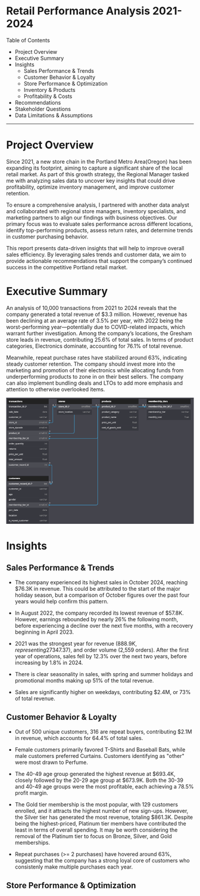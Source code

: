 # Retail Performance Analysis 2021-2024

Table of Contents

 - Project Overview
 - Executive Summary
 - Insights
   - Sales Performance & Trends
   - Customer Behavior & Loyalty
   - Store Performance & Optimization
   - Inventory & Products
   - Profitability & Costs
 - Recommendations
 - Stakeholder Questions
 - Data Limitations & Assumptions
---
# Project Overview
Since 2021, a new store chain in the Portland Metro Area(Oregon) has been expanding its footprint, aiming to capture a significant share of the local retail market. As part of this growth strategy, the Regional Manager tasked me with analyzing sales data to uncover key insights that could drive profitability, optimize inventory management, and improve customer retention.

To ensure a comprehensive analysis, I partnered with another data analyst and collaborated with regional store managers, inventory specialists, and marketing partners to align our findings with business objectives. Our primary focus was to evaluate sales performance across different locations, identify top-performing products, assess return rates, and determine trends in customer purchasing behavior.

This report presents data-driven insights that will help to improve overall sales efficiency. By leveraging sales trends and customer data, we aim to provide actionable recommendations that support the company’s continued success in the competitive Portland retail market.

# Executive Summary
An analysis of 10,000 transactions from 2021 to 2024 reveals that the company generated a total revenue of $3.3 million. However, revenue has been declining at an average rate of 3.5% per year, with 2022 being the worst-performing year—potentially due to COVID-related impacts, which warrant further investigation. Among the company’s locations, the Gresham store leads in revenue, contributing 25.6% of total sales. In terms of product categories, Electronics dominate, accounting for 76.1% of total revenue.

Meanwhile, repeat purchase rates have stabilized around 63%, indicating steady customer retention. The company should invest more into the marketing and promotion of their electronics while allocating funds from underperforming products to zone in on their best sellers. The company can also implement bundling deals and LTOs to add more emphasis and attention to otherwise overlooked items. 

![Sales ERD](erd_diagram.png)

# Insights
## Sales Performance & Trends

- The company experienced its highest sales in October 2024, reaching $76.3K in revenue. This could be attributed to the start of the major holiday season, but a comparison of October figures over the past four years would help confirm this pattern.

- In August 2022, the company recorded its lowest revenue of $57.8K. However, earnings rebounded by nearly 26% the following month, before experiencing a decline over the next five months, with a recovery beginning in April 2023.

- 2021 was the strongest year for revenue ($888.9K, representing 27% of total revenue), average order value ($347.37), and order volume (2,559 orders). After the first year of operations, sales fell by 12.3% over the next two years, before increasing by 1.8% in 2024.

- There is clear seasonality in sales, with spring and summer holidays and promotional months making up 51% of the total revenue.

- Sales are significantly higher on weekdays, contributing $2.4M, or 73% of total revenue.


## Customer Behavior & Loyalty

- Out of 500 unique customers, 316 are repeat buyers, contributing $2.1M in revenue, which accounts for 64.4% of total sales.

- Female customers primarily favored T-Shirts and Baseball Bats, while male customers preferred Curtains. Customers identifying as "other" were most drawn to Perfume.

- The 40-49 age group generated the highest revenue at $693.4K, closely followed by the 20-29 age group at $673.9K. Both the 30-39 and 40-49 age groups were the most profitable, each achieving a 78.5% profit margin.

- The Gold tier membership is the most popular, with 129 customers enrolled, and it attracts the highest number of new sign-ups. However, the Silver tier has generated the most revenue, totaling $861.3K. Despite being the highest-priced, Platinum tier members have contributed the least in terms of overall spending. It may be worth considering the removal of the Platinum tier to focus on Bronze, Silver, and Gold memberships.

- Repeat purchases (>= 2 purchases) have hovered around 63%, suggesting that the company has a strong loyal core of customers who consistenly make multiple purchases each year.


## Store Performance & Optimization







